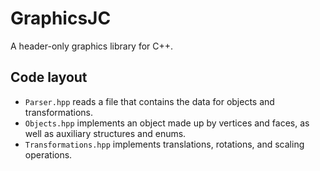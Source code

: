 # GraphicsJC
A header-only graphics library for C++.

## Code layout
- `Parser.hpp` reads a file that contains the data for objects and transformations.
- `Objects.hpp` implements an object made up by vertices and faces, as well as auxiliary structures and enums.
- `Transformations.hpp` implements translations, rotations, and scaling operations.
